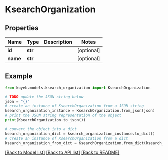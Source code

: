 # KsearchOrganization


## Properties

Name | Type | Description | Notes
------------ | ------------- | ------------- | -------------
**id** | **str** |  | [optional] 
**name** | **str** |  | [optional] 

## Example

```python
from koyeb.models.ksearch_organization import KsearchOrganization

# TODO update the JSON string below
json = "{}"
# create an instance of KsearchOrganization from a JSON string
ksearch_organization_instance = KsearchOrganization.from_json(json)
# print the JSON string representation of the object
print(KsearchOrganization.to_json())

# convert the object into a dict
ksearch_organization_dict = ksearch_organization_instance.to_dict()
# create an instance of KsearchOrganization from a dict
ksearch_organization_from_dict = KsearchOrganization.from_dict(ksearch_organization_dict)
```
[[Back to Model list]](../README.md#documentation-for-models) [[Back to API list]](../README.md#documentation-for-api-endpoints) [[Back to README]](../README.md)


